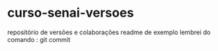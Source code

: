 # curso-senai-versoes
repositório de versões e colaborações
readme de exemplo
 lembrei do comando : git commit